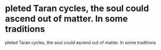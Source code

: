# pleted Taran cycles, the soul could ascend out of matter. In some traditions

pleted Taran cycles, the soul could ascend out of matter. In some traditions